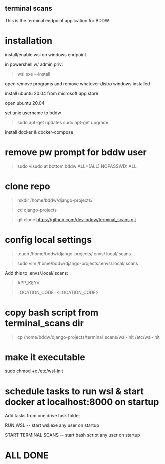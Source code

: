 terminal scans
---------------

This is the terminal endpoint application for BDDW.

# installation

install/enable wsl on windows endpoint

in powershell w/ admin priv:

> wsl.exe --install

open remove programs and remove whatever distro windows installed

install ubuntu 20.04 from microsoft app store

open ubuntu 20.04

set unix username to bddw

> sudo apt-get updates
> sudo apt-get upgrade

Install docker & docker-compose

# remove pw prompt for bddw user

> sudo visudo
at bottom
> bddw ALL=(ALL) NOPASSWD: ALL

# clone repo

> mkdir /home/bddw/django-projects/

> cd django-projects

> git clone https://github.com/dev-bddw/terminal_scans.git

# config local settings

> touch /home/bddw/django-projects/.envs/.local/.scans

> sudo vim /home/bddw/django-projects/.envs/.local/.scans

Add this to .envs/.local/.scans:
> APP_KEY=<API KEY HERE>

> LOCATION_CODE=<LOCATION_CODE>

# copy bash script from terminal_scans dir

> cp /home/bddw/django-projects/terminal_scans/wsl-init /etc/wsl-init

# make it executable

sudo chmod +x /etc/wsl-init

# schedule tasks to run wsl & start docker at localhost:8000 on startup

Add tasks from one drive task folder

RUN WSL -- start wsl.exe any user on startup

START TERMINAL SCANS -- start bash script any user on startup

# ALL DONE
